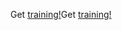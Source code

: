 <span data-ttu-id="9406d-101">Get [training!](/learn/browse/?products=dynamics-business-central)</span><span class="sxs-lookup"><span data-stu-id="9406d-101">Get [training!](/learn/browse/?products=dynamics-business-central)</span></span>
